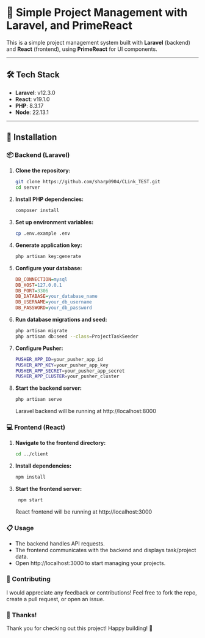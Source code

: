 
# 📁 Simple Project Management with Laravel, and PrimeReact

This is a simple project management system built with **Laravel** (backend) and **React** (frontend), using **PrimeReact** for UI components.

---

## 🛠️ Tech Stack
- **Laravel**: v12.3.0  
- **React**: v19.1.0
- **PHP**: 8.3.17  
- **Node**: 22.13.1

---


## 🚀 Installation

### 📦 Backend (Laravel)

1. **Clone the repository:**
   ```bash
   git clone https://github.com/sharp0904/CLink_TEST.git
   cd server
    ```
2. **Install PHP dependencies:**
    ```bash
    composer install
    ```
3. **Set up environment variables:**
    ```bash
    cp .env.example .env
    ```
4. **Generate application key:**
    ```bash
    php artisan key:generate
    ```
5. **Configure your database:**
    ```ini
    DB_CONNECTION=mysql
    DB_HOST=127.0.0.1
    DB_PORT=3306
    DB_DATABASE=your_database_name
    DB_USERNAME=your_db_username
    DB_PASSWORD=your_db_password
    ```
6. **Run database migrations and seed:**
    ```bash
    php artisan migrate
    php artisan db:seed --class=ProjectTaskSeeder
    ```
7. **Configure Pusher:**
    ```bash
    PUSHER_APP_ID=your_pusher_app_id
    PUSHER_APP_KEY=your_pusher_app_key
    PUSHER_APP_SECRET=your_pusher_app_secret
    PUSHER_APP_CLUSTER=your_pusher_cluster
    ```
8. **Start the backend server:**
    ```bash
    php artisan serve
    ```
    Laravel backend will be running at http://localhost:8000

### 💻 Frontend (React)

1. **Navigate to the frontend directory:**
    ```bash
    cd ../client
    ```
2. **Install dependencies:**
    ```bash
    npm install
    ```
3. **Start the frontend server:**
   ```bash
    npm start
    ```
    React frontend will be running at http://localhost:3000

### 📋 Usage
- The backend handles API requests.
- The frontend communicates with the backend and displays task/project data.
- Open http://localhost:3000 to start managing your projects.

### 🤝 Contributing
I would appreciate any feedback or contributions!
Feel free to fork the repo, create a pull request, or open an issue.

### 🙏 Thanks!
Thank you for checking out this project!
Happy building! 🚀